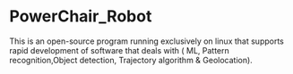 # PowerChair_Robot



This is an open-source program running exclusively on linux that supports rapid development of software that deals with ( ML, Pattern recognition,Object detection, Trajectory algorithm & Geolocation). 
